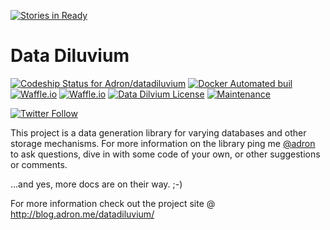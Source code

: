 [![Stories in Ready](https://badge.waffle.io/Adron/datadiluvium.png?label=ready&title=Ready)](https://waffle.io/Adron/datadiluvium)

# Data Diluvium

[![Codeship Status for Adron/datadiluvium](https://img.shields.io/codeship/a60c0100-aedd-0134-48ce-6ab5102948e8/master.svg?style=flat)](https://app.codeship.com/projects/192753) [![Docker Automated buil](https://img.shields.io/docker/automated/adron/deluge.svg?style=flat)](https://hub.docker.com/r/adron/deluge/)  [![Waffle.io](https://img.shields.io/waffle/label/Adron/datadiluvium/ready.svg?style=flat)](https://waffle.io/Adron/datadiluvium) [![Waffle.io](https://img.shields.io/waffle/label/Adron/datadiluvium/in%20progress.svg?style=flat)](https://waffle.io/Adron/datadiluvium) [![Data Dilvium License](https://img.shields.io/github/license/Adron/datadiluvium.svg?style=flat)](https://github.com/Adron/datadiluvium/blob/master/LICENSE) [![Maintenance](https://img.shields.io/maintenance/yes/2017.svg?style=flat)](https://github.com/Adron/datadiluvium/tree/master/.github)

[![Twitter Follow](https://img.shields.io/twitter/follow/espadrine.svg?style=social&label=Follow)](https://twitter.com/datadiluvium)

This project is a data generation library for varying databases and other storage mechanisms. For more information on the library ping me [@adron](https://twitter.com/Adron) to ask questions, dive in with some code of your own, or other suggestions or comments.

...and yes, more docs are on their way.  ;-)

For more information check out the project site @ http://blog.adron.me/datadiluvium/
